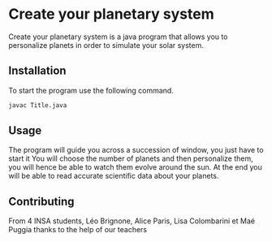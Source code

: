 # Create your planetary system

Create your planetary system is a java program that allows you to personalize planets in order to simulate your solar system.

## Installation
To start the program use the following command.

```bash
javac Title.java
```

## Usage

The program will guide you across a succession of window, you just have to start it
You will choose the number of planets and then personalize them, you will hence be able to watch them evolve around the sun.
At the end you will be able to read accurate scientific data about your planets.


## Contributing
From 4 INSA students, Léo Brignone, Alice Paris, Lisa Colombarini et Maé Puggia thanks to the help of our teachers
